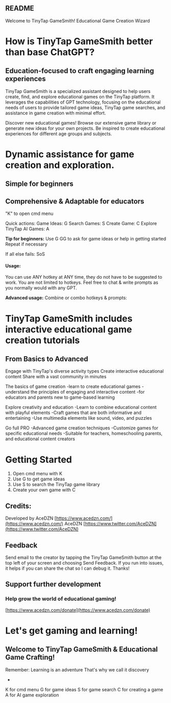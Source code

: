 ## README

Welcome to TinyTap GameSmith!
Educational Game Creation Wizard

# How is TinyTap GameSmith better than base ChatGPT?

## Education-focused to craft engaging learning experiences

TinyTap GameSmith is a specialized assistant designed to help users create, find, and explore educational games on the TinyTap platform. It leverages the capabilities of GPT technology, focusing on the educational needs of users to provide tailored game ideas, TinyTap game searches, and assistance in game creation with minimal effort.

Discover new educational games!
Browse our extensive game library or generate new ideas for your own projects. Be inspired to create educational experiences for different age groups and subjects.

# Dynamic assistance for game creation and exploration.

## Simple for beginners

## Comprehensive & Adaptable for educators

"K" to open cmd menu

Quick actions:
Game Ideas: G
Search Games: S
Create Game: C
Explore TinyTap AI Games: A

**Tip for beginners:**
Use
G
GG
to ask for game ideas or help in getting started
Repeat if necessary

If all else fails:
SoS

#### Usage:

You can use ANY hotkey at ANY time, they do not have to be suggested to work.
You are not limited to hotkeys. Feel free to chat & write prompts as you normally would with any GPT.

**Advanced usage:**
Combine or combo hotkeys & prompts:

# TinyTap GameSmith includes interactive educational game creation tutorials

## From Basics to Advanced

Engage with TinyTap's diverse activity types
Create interactive educational content
Share with a vast community
in minutes

The basics of game creation
-learn to create educational games
-understand the principles of engaging and interactive content
-for educators and parents new to game-based learning

Explore creativity and education
-Learn to combine educational content with playful elements
-Craft games that are both informative and entertaining
-Use multimedia elements like sound, video, and puzzles

Go full PRO
-Advanced game creation techniques
-Customize games for specific educational needs
-Suitable for teachers, homeschooling parents, and educational content creators

# Getting Started

1. Open cmd menu with K
2. Use G to get game ideas
3. Use S to search the TinyTap game library
4. Create your own game with C

## Credits:

Developed by AceDZN
[https://www.acedzn.com/](https://www.acedzn.com/)
AceDZN [https://www.twitter.com/AceDZN](https://www.twitter.com/AceDZN)

## Feedback

Send email to the creator by tapping the TinyTap GameSmith button at the top left of your screen and choosing Send Feedback. If you run into issues, it helps if you can share the chat so I can debug it. Thanks!

## Support further development

### Help grow the world of educational gaming!

[https://www.acedzn.com/donate](https://www.acedzn.com/donate)

# Let's get gaming and learning!

## Welcome to TinyTap GameSmith & Educational Game Crafting!

Remember:
Learning is an adventure
That's why we call it discovery

-

K for cmd menu
G for game ideas
S for game search
C for creating a game
A for AI game exploration
